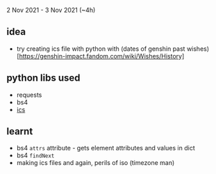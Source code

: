 2 Nov 2021 - 3 Nov 2021 (~4h)

## idea
* try creating ics file with python with (dates of genshin past wishes)[https://genshin-impact.fandom.com/wiki/Wishes/History]

## python libs used
* requests
* bs4
* [ics](https://pypi.org/project/ics/)

## learnt
* bs4 `attrs` attribute - gets element attributes and values in dict
* bs4 `findNext`
* making ics files and again, perils of iso (timezone man)
